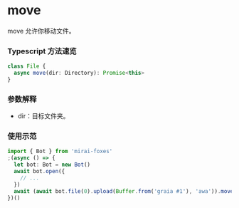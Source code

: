 # move

move 允许你移动文件。

### Typescript 方法速览

```typescript
class File {
  async move(dir: Directory): Promise<this>
}
```

### 参数解释

- dir：目标文件夹。

### 使用示范

```typescript
import { Bot } from 'mirai-foxes'
;(async () => {
  let bot: Bot = new Bot()
  await bot.open({
    // ...
  })
  await (await bot.file(0).upload(Buffer.from('graia #1'), 'awa')).move(...) // 上传文件后移动
})()
```
